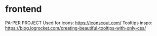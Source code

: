 # frontend

PA-PER PROJECT
Used for icons:
https://iconscout.com/
Tooltips inspo:
https://blog.logrocket.com/creating-beautiful-tooltips-with-only-css/

